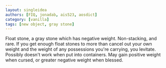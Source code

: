 ```yaml
---
layout: singleidea
authors: [FIQ, jonadab, ais523, aosdict]
category: [vanilla]
tags: [new object, gray stone]
---
```

Float stone, a gray stone which has negative weight. Non-stacking, and rare. If you get enough float stones to more than cancel out your own weight and the weight of any possessions you're carrying, you levitate. Possibly doesn't work when put into containers. May gain positive weight when cursed, or greater negative weight when blessed.
